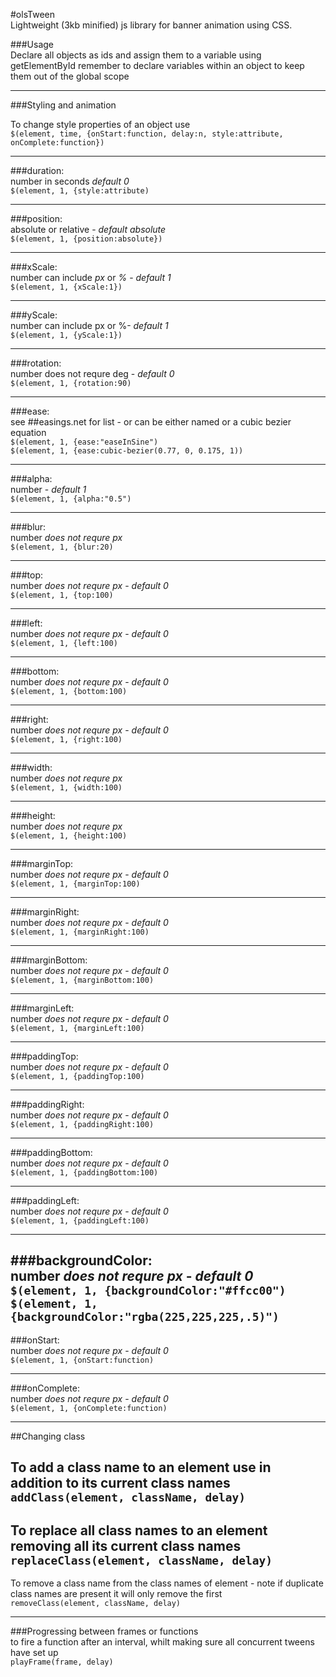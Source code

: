 #olsTween     
Lightweight (3kb minified) js library for banner animation using CSS.

###Usage     
Declare all objects as ids and assign them to a variable using getElementById
remember to declare variables within an object to keep them out of the global scope

-----------  
###Styling and animation     

To change style properties of an object use  
```$(element, time, {onStart:function, delay:n, style:attribute, onComplete:function})```

-----------  
###duration:     
number in seconds *default 0*  
```$(element, 1, {style:attribute)```  

-----------  
###position:    
absolute or relative - *default absolute*  
```$(element, 1, {position:absolute})```

-----------  
###xScale:    
number can include *px* or *%* - *default 1*  
```$(element, 1, {xScale:1})```

-----------  
###yScale:    
number can include px or %- *default 1*  
```$(element, 1, {yScale:1})```

-----------  
###rotation:    
number does not requre deg - *default 0*  
```$(element, 1, {rotation:90)```  

-----------  
###ease:    
see ##easings.net   for list -  or can be either named or a cubic bezier equation  
```$(element, 1, {ease:"easeInSine") ```  
```$(element, 1, {ease:cubic-bezier(0.77, 0, 0.175, 1))```  

-----------  
###alpha:    
number - *default 1*  
```$(element, 1, {alpha:"0.5")```

-----------  
###blur:    
number *does not requre px*  
```$(element, 1, {blur:20)```  


-----------  
###top:    
number *does not requre px* - *default 0*  
```$(element, 1, {top:100)```  

-----------  
###left:    
number *does not requre px* - *default 0*  
```$(element, 1, {left:100)```  

-----------  
###bottom:    
number *does not requre px* - *default 0*  
```$(element, 1, {bottom:100)```  

-----------  
###right:    
number *does not requre px* - *default 0*  
```$(element, 1, {right:100)```  

-----------  
###width:    
number *does not requre px*  
```$(element, 1, {width:100)```  

-----------  
###height:    
number *does not requre px*  
```$(element, 1, {height:100)```  

-----------  
###marginTop:    
number *does not requre px* - *default 0*  
```$(element, 1, {marginTop:100)```  

-----------  
###marginRight:    
number *does not requre px* - *default 0*  
```$(element, 1, {marginRight:100)```  

-----------  
###marginBottom:    
number *does not requre px* - *default 0*  
```$(element, 1, {marginBottom:100)```  

-----------  
###marginLeft:    
number *does not requre px* - *default 0*  
```$(element, 1, {marginLeft:100)```  

-----------  
###paddingTop:    
number *does not requre px* - *default 0*  
```$(element, 1, {paddingTop:100)```  

-----------  
###paddingRight:    
number *does not requre px* - *default 0*  
```$(element, 1, {paddingRight:100)```  

-----------  
###paddingBottom:    
number *does not requre px* - *default 0*  
```$(element, 1, {paddingBottom:100)```  

-----------  
###paddingLeft:    
number *does not requre px* - *default 0*  
```$(element, 1, {paddingLeft:100)```  

-----------  
###backgroundColor:     
number *does not requre px* - *default 0*  
```$(element, 1, {backgroundColor:"#ffcc00")```  
```$(element, 1, {backgroundColor:"rgba(225,225,225,.5)")```  
-----------  
###onStart:    
number *does not requre px* - *default 0*  
```$(element, 1, {onStart:function)```  

-----------  
###onComplete:    
number *does not requre px* - *default 0*  
```$(element, 1, {onComplete:function)```  


-----------     
##Changing class      

To add a class name to an element use in addition to its current class names    
```addClass(element, className, delay)```
-----------  
To replace all class names to an element removing all its current class names    
```replaceClass(element, className, delay)```
-----------  
To remove a class name from the class names of element - note if duplicate class names are present it will only remove the first    
```removeClass(element, className, delay)```

-----------     
###Progressing between frames or functions   
to fire a function after an interval, whilt making sure all concurrent tweens have set up    
```playFrame(frame, delay)```

